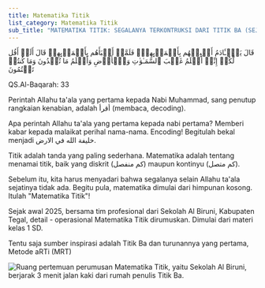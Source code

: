 ```yaml
---
title: Matematika Titik
list_category: Matematika Titik
sub_title: "MATEMATIKA TITIK: SEGALANYA TERKONTRUKSI DARI TITIK BA (SEJATINYA TIDAK ADA)"
---
```

قَالَ یَـٰۤـَٔادَمُ أَنۢبِئۡهُم بِأَسۡمَاۤىِٕهِمۡۖ فَلَمَّاۤ أَنۢبَأَهُم بِأَسۡمَاۤىِٕهِمۡ قَالَ أَلَمۡ أَقُل لَّكُمۡ إِنِّیۤ أَعۡلَمُ غَیۡبَ ٱلسَّمَـٰوَ ٰ⁠تِ وَٱلۡأَرۡضِ وَأَعۡلَمُ مَا تُبۡدُونَ وَمَا كُنتُمۡ تَكۡتُمُونَ 

QS.Al-Baqarah: 33



Perintah Allahu ta'ala yang pertama kepada Nabi Muhammad, sang penutup rangkaian kenabian, adalah أقرأ (membaca, decoding).



Apa perintah Allahu ta'ala yang pertama kepada nabi pertama? Memberi kabar kepada malaikat perihal nama-nama. Encoding! Begitulah bekal menjadi خليفة الله في الارض.



Titik adalah tanda yang paling sederhana. Matematika adalah tentang menamai titik, baik yang diskrit (كم منفصل) maupun kontinyu (كم متصل). 



Sebelum itu, kita harus menyadari bahwa segalanya selain Allahu ta'ala sejatinya tidak ada. Begitu pula, matematika dimulai dari himpunan kosong. Itulah "Matematika Titik"!



Sejak awal 2025, bersama tim profesional dari Sekolah Al Biruni, Kabupaten Tegal, detail - operasional Matematika Titik dirumuskan. Dimulai dari materi kelas 1 SD.



Tentu saja sumber inspirasi adalah Titik Ba dan turunannya yang pertama, Metode aRTi (MRT)



![Ruang pertemuan perumusan Matematika Titik, yaitu Sekolah Al Biruni, berjarak 3 menit jalan kaki dari rumah penulis Titik Ba.](/images/uploads/whatsapp-image-2025-08-01-at-20.43.24_0ac692a9.jpg "Ruang pertemuan perumusan Matematika Titik, yaitu Sekolah Al Biruni, berjarak 3 menit jalan kaki dari rumah penulis Titik Ba.")
